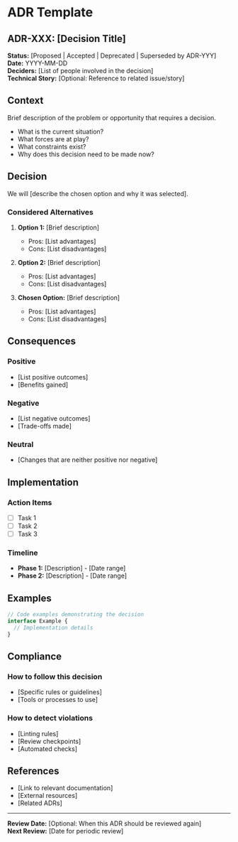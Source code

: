 # ADR Template

## ADR-XXX: [Decision Title]

**Status:** [Proposed | Accepted | Deprecated | Superseded by ADR-YYY]  
**Date:** YYYY-MM-DD  
**Deciders:** [List of people involved in the decision]  
**Technical Story:** [Optional: Reference to related issue/story]

## Context

Brief description of the problem or opportunity that requires a decision.

- What is the current situation?
- What forces are at play?
- What constraints exist?
- Why does this decision need to be made now?

## Decision

We will [describe the chosen option and why it was selected].

### Considered Alternatives

1. **Option 1:** [Brief description]
   - Pros: [List advantages]
   - Cons: [List disadvantages]

2. **Option 2:** [Brief description]
   - Pros: [List advantages] 
   - Cons: [List disadvantages]

3. **Chosen Option:** [Brief description]
   - Pros: [List advantages]
   - Cons: [List disadvantages]

## Consequences

### Positive
- [List positive outcomes]
- [Benefits gained]

### Negative
- [List negative outcomes]
- [Trade-offs made]

### Neutral
- [Changes that are neither positive nor negative]

## Implementation

### Action Items
- [ ] Task 1
- [ ] Task 2
- [ ] Task 3

### Timeline
- **Phase 1:** [Description] - [Date range]
- **Phase 2:** [Description] - [Date range]

## Examples

```typescript
// Code examples demonstrating the decision
interface Example {
  // Implementation details
}
```

## Compliance

### How to follow this decision
- [Specific rules or guidelines]
- [Tools or processes to use]

### How to detect violations
- [Linting rules]
- [Review checkpoints]
- [Automated checks]

## References

- [Link to relevant documentation]
- [External resources]
- [Related ADRs]

---
**Review Date:** [Optional: When this ADR should be reviewed again]  
**Next Review:** [Date for periodic review]